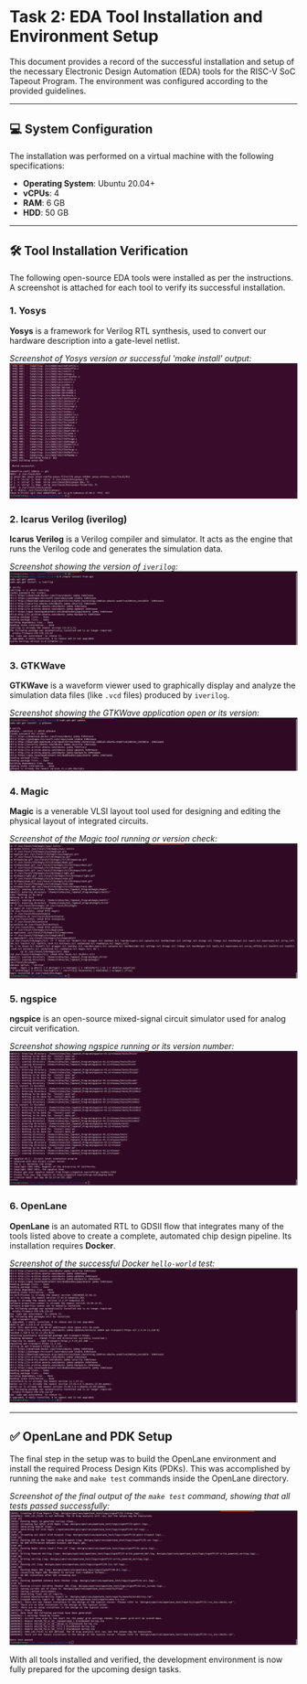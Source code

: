 # Task 2: EDA Tool Installation and Environment Setup

This document provides a record of the successful installation and setup of the necessary Electronic Design Automation (EDA) tools for the RISC-V SoC Tapeout Program. The environment was configured according to the provided guidelines.

---

## 💻 System Configuration

The installation was performed on a virtual machine with the following specifications:
* **Operating System**: Ubuntu 20.04+
* **vCPUs**: 4
* **RAM**: 6 GB
* **HDD**: 50 GB

---

## 🛠️ Tool Installation Verification

The following open-source EDA tools were installed as per the instructions. A screenshot is attached for each tool to verify its successful installation.

### 1. Yosys

**Yosys** is a framework for Verilog RTL synthesis, used to convert our hardware description into a gate-level netlist.

*Screenshot of Yosys version or successful 'make install' output:*
![Yosys Installation Verification](yosys_verification.png)

### 2. Icarus Verilog (iverilog)

**Icarus Verilog** is a Verilog compiler and simulator. It acts as the engine that runs the Verilog code and generates the simulation data.

*Screenshot showing the version of `iverilog`:*
![Icarus Verilog Verification](iverilog_verification.png)

### 3. GTKWave

**GTKWave** is a waveform viewer used to graphically display and analyze the simulation data files (like `.vcd` files) produced by `iverilog`.

*Screenshot showing the GTKWave application open or its version:*
![GTKWave Verification](gtkwave_verification.png)

### 4. Magic

**Magic** is a venerable VLSI layout tool used for designing and editing the physical layout of integrated circuits.

*Screenshot of the Magic tool running or version check:*
![Magic VLSI Verification](magic_verification.png)

### 5. ngspice

**ngspice** is an open-source mixed-signal circuit simulator used for analog circuit verification.

*Screenshot showing ngspice running or its version number:*
![ngspice Verification](ngspice_verification.png)

### 6. OpenLane

**OpenLane** is an automated RTL to GDSII flow that integrates many of the tools listed above to create a complete, automated chip design pipeline. Its installation requires **Docker**.

*Screenshot of the successful Docker `hello-world` test:*
![Docker Verification](docker_verification.png)

---

## ✅ OpenLane and PDK Setup

The final step in the setup was to build the OpenLane environment and install the required Process Design Kits (PDKs). This was accomplished by running the `make` and `make test` commands inside the OpenLane directory.

*Screenshot of the final output of the `make test` command, showing that all tests passed successfully:*
![OpenLane PDK Setup Verification](openlane_test_verification.png)

With all tools installed and verified, the development environment is now fully prepared for the upcoming design tasks.